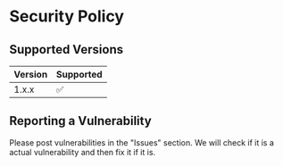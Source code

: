# Security Policy

## Supported Versions

| Version | Supported          |
| ------- | ------------------ |
| 1.x.x   | :white_check_mark: |


## Reporting a Vulnerability

Please post vulnerabilities in the "Issues" section. We will check if it is a actual vulnerability and then fix it if it is.
